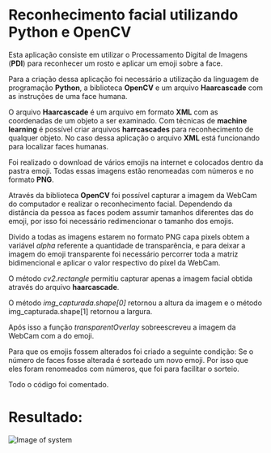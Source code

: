 # Reconhecimento facial utilizando Python e OpenCV

Esta aplicação consiste em utilizar o Processamento Digital de Imagens (**PDI**) para reconhecer um rosto e aplicar um emoji sobre a face.

Para a criação dessa aplicação foi necessário a utilização da linguagem de programação **Python**, a biblioteca **OpenCV** e um arquivo **Haarcascade** com as instruções de uma face humana.

O arquivo **Haarcascade** é um arquivo em formato **XML** com as coordenadas de um objeto a ser examinado. Com técnicas de **machine learning** é possível criar arquivos **harrcascades** para reconhecimento de qualquer objeto. No caso dessa aplicação o arquivo **XML** está funcionando para localizar faces humanas.

Foi realizado o download de vários emojis na internet e colocados dentro da pastra emoji. Todas essas imagens estão renomeadas com números e no formato **PNG**.

Através da biblioteca **OpenCV** foi possível capturar a imagem da WebCam do computador e realizar o reconhecimento facial. Dependendo da distância da pessoa as faces podem assumir tamanhos diferentes das do emoji, por isso foi necessário redimencionar o tamanho dos emojis. 

Divido a todas as imagens estarem no formato PNG capa pixels obtem a variável *alpha* referente a quantidade de transparência, e para deixar a imagem do emoji transparente foi necessário percorrer toda a matriz bidimencional e aplicar o valor respectivo do píxel da WebCam.

O método *cv2.rectangle* permitiu capturar apenas a imagem facial obtida através do arquivo **haarcascade**.

O método *img_capturada.shape[0]* retornou a altura da imagem e o método img_capturada.shape[1] retornou a largura.

Após isso a função *transparentOverlay* sobreescreveu a imagem da WebCam com a do emoji.

Para que os emojis fossem alterados foi criado a seguinte condição: Se o número de faces fosse alterada é sorteado um novo emoji. Por isso que eles foram renomeados com números, que foi para facilitar o sorteio. 

Todo o código foi comentado.

# Resultado: 
 
![Image of system](https://raw.githubusercontent.com/Otavio15/reconhecimento_facial_emojis_py/new/PDI.png)

